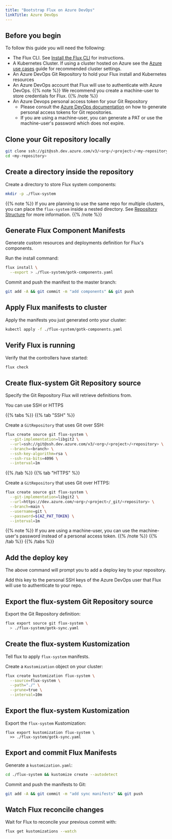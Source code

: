 ```yaml
---
title: "Bootstrap Flux on Azure DevOps"
linkTitle: Azure DevOps
---
```


## Before you begin

To follow this guide you will need the following:

- The Flux CLI. See [Install the Flux CLI](../../installation.md#install-the-flux-cli) for instructions.
- A Kubernetes Cluster. If using a cluster hosted on Azure see the [Azure use cases](../../use-cases/azure.md) guide for recommended cluster settings.
- An Azure DevOps Git Repository to hold your Flux install and Kubernetes resources
- An Azure DevOps account that Flux will use to authenticate with Azure DevOps.
  {{% note %}}
  We recommend you create a machine-user to store credentials for Flux.
  {{% /note %}}
- An Azure Devops personal access token for your Git Repository
  - Please consult the [Azure DevOps documentation](https://docs.microsoft.com/en-us/azure/devops/organizations/accounts/use-personal-access-tokens-to-authenticate?view=azure-devops&tabs=preview-page) on how to generate personal access tokens for Git repositories.
  - If you are using a machine-user, you can generate a PAT or use the machine-user's password which does not expire.

## Clone your Git repository locally

```bash
git clone ssh://git@ssh.dev.azure.com/v3/<org>/<project>/<my-repository>
cd <my-repository>
```

## Create a directory inside the repository

Create a directory to store Flux system components:

```bash
mkdir -p ./flux-system
```

{{% note %}}
If you are planning to use the same repo for multiple clusters, you can place the ``flux-system`` inside a nested directory. See [Repository Structure](../../guides/repository-structure.md) for more information.
{{% /note %}}

## Generate Flux Component Manifests

Generate custom resources and deployments definition for Flux's components.

Run the install command:

```bash
flux install \
  --export > ./flux-system/gotk-components.yaml
```

Commit and push the manifest to the master branch:

```bash
git add -A && git commit -m "add components" && git push

```

## Apply Flux manifests to cluster

Apply the manifests you just generated onto your cluster:

```bash
kubectl apply -f ./flux-system/gotk-components.yaml
```

## Verify Flux is running

Verify that the controllers have started:

```bash
flux check
```

## Create flux-system Git Repository source

Specify the Git Repository Flux will retrieve definitions from.

You can use SSH or HTTPS

{{% tabs %}}
{{% tab "SSH" %}}

Create a `GitRepository` that uses Git over SSH:

```bash
flux create source git flux-system \
  --git-implementation=libgit2 \
  --url=ssh://git@ssh.dev.azure.com/v3/<org>/<project>/<repository> \
  --branch=<branch> \
  --ssh-key-algorithm=rsa \
  --ssh-rsa-bits=4096 \
  --interval=1m
```

{{% /tab %}}
{{% tab "HTTPS" %}}

Create a `GitRepository` that uses Git over HTTPS:

```bash
flux create source git flux-system \
  --git-implementation=libgit2 \
  --url=https://dev.azure.com/<org>/<project>/_git/<repository> \
  --branch=main \
  --username=git \
  --password=${AZ_PAT_TOKEN} \
  --interval=1m
```

{{% note %}}
If you are using a machine-user, you can use the machine-user's password instead of a personal access token.
{{% /note %}}
{{% /tab %}}
{{% /tabs %}}

## Add the deploy key

The above command will prompt you to add a deploy key to your repository.

Add this key to the personal SSH keys of the Azure DevOps user that Flux will use to authenticate to your repo.

## Export the flux-system Git Repository source

Export the Git Repository definition:

```bash
flux export source git flux-system \
  > ./flux-system/gotk-sync.yaml
```

## Create the flux-system Kustomization

Tell flux to apply ``flux-system`` manifests.

Create a `Kustomization` object on your cluster:

```bash
flux create kustomization flux-system \
  --source=flux-system \
  --path="./" \
  --prune=true \
  --interval=10m
```

## Export the flux-system Kustomization

Export the ``flux-system`` Kustomization:

```
flux export kustomization flux-system \
  >> ./flux-system/gotk-sync.yaml
```

## Export and commit Flux Manifests

Generate a `kustomization.yaml`:

```bash
cd ./flux-system && kustomize create --autodetect
```

Commit and push the manifests to Git:

```bash
git add -A && git commit -m "add sync manifests" && git push
```

## Watch Flux reconcile changes

Wait for Flux to reconcile your previous commit with:

```bash
flux get kustomizations --watch
```
